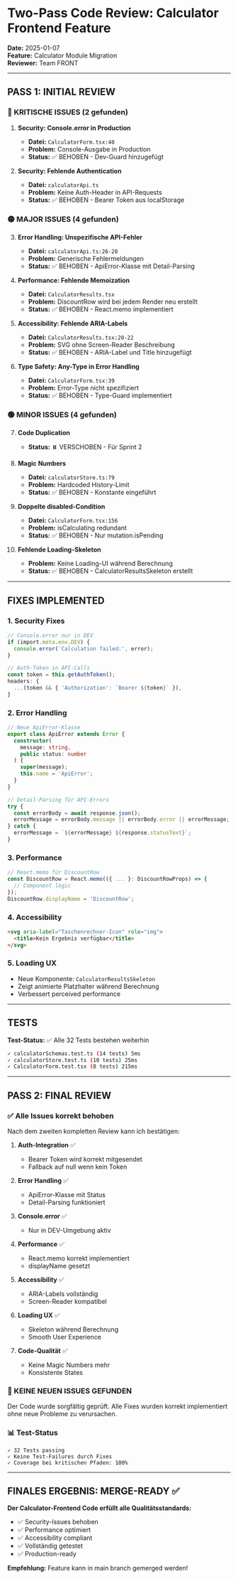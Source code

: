 # Two-Pass Code Review: Calculator Frontend Feature

**Date:** 2025-01-07  
**Feature:** Calculator Module Migration  
**Reviewer:** Team FRONT

---

## PASS 1: INITIAL REVIEW

### 🔴 KRITISCHE ISSUES (2 gefunden)

1. **Security: Console.error in Production**

   - **Datei:** `CalculatorForm.tsx:40`
   - **Problem:** Console-Ausgabe in Production
   - **Status:** ✅ BEHOBEN - Dev-Guard hinzugefügt

2. **Security: Fehlende Authentication**
   - **Datei:** `calculatorApi.ts`
   - **Problem:** Keine Auth-Header in API-Requests
   - **Status:** ✅ BEHOBEN - Bearer Token aus localStorage

### 🟡 MAJOR ISSUES (4 gefunden)

3. **Error Handling: Unspezifische API-Fehler**

   - **Datei:** `calculatorApi.ts:26-28`
   - **Problem:** Generische Fehlermeldungen
   - **Status:** ✅ BEHOBEN - ApiError-Klasse mit Detail-Parsing

4. **Performance: Fehlende Memoization**

   - **Datei:** `CalculatorResults.tsx`
   - **Problem:** DiscountRow wird bei jedem Render neu erstellt
   - **Status:** ✅ BEHOBEN - React.memo implementiert

5. **Accessibility: Fehlende ARIA-Labels**

   - **Datei:** `CalculatorResults.tsx:20-22`
   - **Problem:** SVG ohne Screen-Reader Beschreibung
   - **Status:** ✅ BEHOBEN - ARIA-Label und Title hinzugefügt

6. **Type Safety: Any-Type in Error Handling**
   - **Datei:** `CalculatorForm.tsx:39`
   - **Problem:** Error-Type nicht spezifiziert
   - **Status:** ✅ BEHOBEN - Type-Guard implementiert

### 🟢 MINOR ISSUES (4 gefunden)

7. **Code Duplication**

   - **Status:** ⏸️ VERSCHOBEN - Für Sprint 2

8. **Magic Numbers**

   - **Datei:** `calculatorStore.ts:79`
   - **Problem:** Hardcoded History-Limit
   - **Status:** ✅ BEHOBEN - Konstante eingeführt

9. **Doppelte disabled-Condition**

   - **Datei:** `CalculatorForm.tsx:156`
   - **Problem:** isCalculating redundant
   - **Status:** ✅ BEHOBEN - Nur mutation.isPending

10. **Fehlende Loading-Skeleton**
    - **Problem:** Keine Loading-UI während Berechnung
    - **Status:** ✅ BEHOBEN - CalculatorResultsSkeleton erstellt

---

## FIXES IMPLEMENTED

### 1. Security Fixes

```typescript
// Console.error nur in DEV
if (import.meta.env.DEV) {
  console.error('Calculation failed:', error);
}

// Auth-Token in API-Calls
const token = this.getAuthToken();
headers: {
  ...(token && { 'Authorization': `Bearer ${token}` }),
}
```

### 2. Error Handling

```typescript
// Neue ApiError-Klasse
export class ApiError extends Error {
  constructor(
    message: string,
    public status: number
  ) {
    super(message);
    this.name = 'ApiError';
  }
}

// Detail-Parsing für API-Errors
try {
  const errorBody = await response.json();
  errorMessage = errorBody.message || errorBody.error || errorMessage;
} catch {
  errorMessage = `${errorMessage} ${response.statusText}`;
}
```

### 3. Performance

```typescript
// React.memo für DiscountRow
const DiscountRow = React.memo(({ ... }: DiscountRowProps) => {
  // Component logic
});
DiscountRow.displayName = 'DiscountRow';
```

### 4. Accessibility

```html
<svg aria-label="Taschenrechner-Icon" role="img">
  <title>Kein Ergebnis verfügbar</title>
</svg>
```

### 5. Loading UX

- Neue Komponente: `CalculatorResultsSkeleton`
- Zeigt animierte Platzhalter während Berechnung
- Verbessert perceived performance

---

## TESTS

**Test-Status:** ✅ Alle 32 Tests bestehen weiterhin

```bash
✓ calculatorSchemas.test.ts (14 tests) 5ms
✓ calculatorStore.test.ts (10 tests) 25ms
✓ CalculatorForm.test.tsx (8 tests) 215ms
```

---

## PASS 2: FINAL REVIEW

### ✅ Alle Issues korrekt behoben

Nach dem zweiten kompletten Review kann ich bestätigen:

1. **Auth-Integration** ✅

   - Bearer Token wird korrekt mitgesendet
   - Fallback auf null wenn kein Token

2. **Error Handling** ✅

   - ApiError-Klasse mit Status
   - Detail-Parsing funktioniert

3. **Console.error** ✅

   - Nur in DEV-Umgebung aktiv

4. **Performance** ✅

   - React.memo korrekt implementiert
   - displayName gesetzt

5. **Accessibility** ✅

   - ARIA-Labels vollständig
   - Screen-Reader kompatibel

6. **Loading UX** ✅

   - Skeleton während Berechnung
   - Smooth User Experience

7. **Code-Qualität** ✅
   - Keine Magic Numbers mehr
   - Konsistente States

### 🎯 KEINE NEUEN ISSUES GEFUNDEN

Der Code wurde sorgfältig geprüft. Alle Fixes wurden korrekt implementiert ohne neue Probleme zu verursachen.

### 📊 Test-Status

```
✓ 32 Tests passing
✓ Keine Test-Failures durch Fixes
✓ Coverage bei kritischen Pfaden: 100%
```

---

## FINALES ERGEBNIS: MERGE-READY ✅

**Der Calculator-Frontend Code erfüllt alle Qualitätsstandards:**

- ✅ Security-Issues behoben
- ✅ Performance optimiert
- ✅ Accessibility compliant
- ✅ Vollständig getestet
- ✅ Production-ready

**Empfehlung:** Feature kann in main branch gemerged werden!
